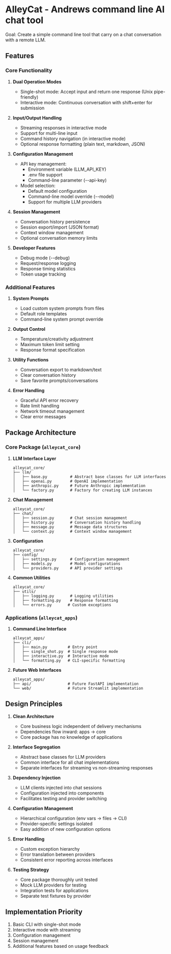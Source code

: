 # AlleyCat - Andrews command line AI chat tool

Goal: Create a simple command line tool that carry on a chat conversation with a remote LLM.  

## Features

### Core Functionality

1. **Dual Operation Modes**
   - Single-shot mode: Accept input and return one response (Unix pipe-friendly)
   - Interactive mode: Continuous conversation with shift+enter for submission

2. **Input/Output Handling**
   - Streaming responses in interactive mode
   - Support for multi-line input
   - Command history navigation (in interactive mode)
   - Optional response formatting (plain text, markdown, JSON)

3. **Configuration Management**
   - API key management:
     - Environment variable (LLM_API_KEY)
     - .env file support
     - Command-line parameter (--api-key)
   - Model selection:
     - Default model configuration
     - Command-line model override (--model)
     - Support for multiple LLM providers

4. **Session Management**
   - Conversation history persistence
   - Session export/import (JSON format)
   - Context window management
   - Optional conversation memory limits

5. **Developer Features**
   - Debug mode (--debug)
   - Request/response logging
   - Response timing statistics
   - Token usage tracking

### Additional Features

1. **System Prompts**
   - Load custom system prompts from files
   - Default role templates
   - Command-line system prompt override

2. **Output Control**
   - Temperature/creativity adjustment
   - Maximum token limit setting
   - Response format specification

3. **Utility Functions**
   - Conversation export to markdown/text
   - Clear conversation history
   - Save favorite prompts/conversations

4. **Error Handling**
   - Graceful API error recovery
   - Rate limit handling
   - Network timeout management
   - Clear error messages

## Package Architecture

### Core Package (`alleycat_core`)

1. **LLM Interface Layer**

   ```
   alleycat_core/
   ├── llm/
   │   ├── base.py          # Abstract base classes for LLM interfaces
   │   ├── openai.py        # OpenAI implementation
   │   ├── anthropic.py     # Future Anthropic implementation
   │   └── factory.py       # Factory for creating LLM instances
   ```

2. **Chat Management**

   ```
   alleycat_core/
   ├── chat/
   │   ├── session.py       # Chat session management
   │   ├── history.py       # Conversation history handling
   │   ├── message.py       # Message data structures
   │   └── context.py       # Context window management
   ```

3. **Configuration**

   ```
   alleycat_core/
   ├── config/
   │   ├── settings.py      # Configuration management
   │   ├── models.py        # Model configurations
   │   └── providers.py     # API provider settings
   ```

4. **Common Utilities**

   ```
   alleycat_core/
   ├── utils/
   │   ├── logging.py       # Logging utilities
   │   ├── formatting.py    # Response formatting
   │   └── errors.py       # Custom exceptions
   ```

### Applications (`alleycat_apps`)

1. **Command Line Interface**

   ```
   alleycat_apps/
   ├── cli/
   │   ├── main.py         # Entry point
   │   ├── single_shot.py  # Single response mode
   │   ├── interactive.py  # Interactive mode
   │   └── formatting.py   # CLI-specific formatting
   ```

2. **Future Web Interfaces**

   ```
   alleycat_apps/
   ├── api/                # Future FastAPI implementation
   └── web/                # Future Streamlit implementation
   ```

## Design Principles

1. **Clean Architecture**
   - Core business logic independent of delivery mechanisms
   - Dependencies flow inward: apps → core
   - Core package has no knowledge of applications

2. **Interface Segregation**
   - Abstract base classes for LLM providers
   - Common interface for all chat implementations
   - Separate interfaces for streaming vs non-streaming responses

3. **Dependency Injection**
   - LLM clients injected into chat sessions
   - Configuration injected into components
   - Facilitates testing and provider switching

4. **Configuration Management**
   - Hierarchical configuration (env vars → files → CLI)
   - Provider-specific settings isolated
   - Easy addition of new configuration options

5. **Error Handling**
   - Custom exception hierarchy
   - Error translation between providers
   - Consistent error reporting across interfaces

6. **Testing Strategy**
   - Core package thoroughly unit tested
   - Mock LLM providers for testing
   - Integration tests for applications
   - Separate test fixtures by provider

## Implementation Priority

1. Basic CLI with single-shot mode
2. Interactive mode with streaming
3. Configuration management
4. Session management
5. Additional features based on usage feedback
